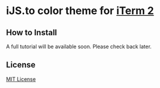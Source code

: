# iJS.to color theme for [iTerm 2](http://iterm2.com)

## How to Install

A full tutorial will be available soon. Please check back later.

## License

[MIT License](./LICENSE)